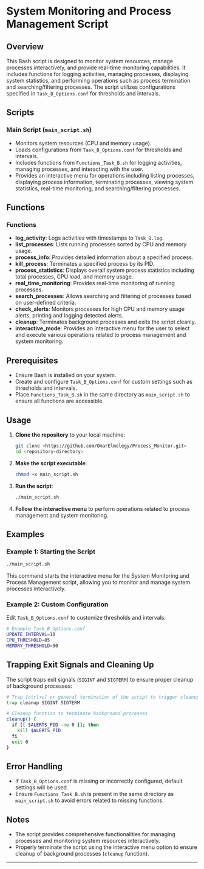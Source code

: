 # System Monitoring and Process Management Script

## Overview

This Bash script is designed to monitor system resources, manage processes interactively, and provide real-time monitoring capabilities. It includes functions for logging activities, managing processes, displaying system statistics, and performing operations such as process termination and searching/filtering processes. The script utilizes configurations specified in `Task_B_Options.conf` for thresholds and intervals.

## Scripts

### Main Script (`main_script.sh`)

- Monitors system resources (CPU and memory usage).
- Loads configurations from `Task_B_Options.conf` for thresholds and intervals.
- Includes functions from `Functions_Task_B.sh` for logging activities, managing processes, and interacting with the user.
- Provides an interactive menu for operations including listing processes, displaying process information, terminating processes, viewing system statistics, real-time monitoring, and searching/filtering processes.

## Functions

### Functions

- **log_activity**: Logs activities with timestamps to `Task_B.log`.
- **list_processes**: Lists running processes sorted by CPU and memory usage.
- **process_info**: Provides detailed information about a specified process.
- **kill_process**: Terminates a specified process by its PID.
- **process_statistics**: Displays overall system process statistics including total processes, CPU load, and memory usage.
- **real_time_monitoring**: Provides real-time monitoring of running processes.
- **search_processes**: Allows searching and filtering of processes based on user-defined criteria.
- **check_alerts**: Monitors processes for high CPU and memory usage alerts, printing and logging detected alerts.
- **cleanup**: Terminates background processes and exits the script cleanly.
- **interactive_mode**: Provides an interactive menu for the user to select and execute various operations related to process management and system monitoring.

## Prerequisites

- Ensure Bash is installed on your system.
- Create and configure `Task_B_Options.conf` for custom settings such as thresholds and intervals.
- Place `Functions_Task_B.sh` in the same directory as `main_script.sh` to ensure all functions are accessible.

## Usage

1. **Clone the repository** to your local machine:
   ```bash
   git clone <https://github.com/OmarElmelegy/Process_Monitor.git>
   cd <repository-directory>
   ```

2. **Make the script executable**:
   ```bash
   chmod +x main_script.sh
   ```

3. **Run the script**:
   ```bash
   ./main_script.sh
   ```

4. **Follow the interactive menu** to perform operations related to process management and system monitoring.

## Examples

### Example 1: Starting the Script

```bash
./main_script.sh
```

This command starts the interactive menu for the System Monitoring and Process Management script, allowing you to monitor and manage system processes interactively.

### Example 2: Custom Configuration

Edit `Task_B_Options.conf` to customize thresholds and intervals:

```bash
# Example Task_B_Options.conf
UPDATE_INTERVAL=10
CPU_THRESHOLD=85
MEMORY_THRESHOLD=90
```

## Trapping Exit Signals and Cleaning Up

The script traps exit signals (`SIGINT` and `SIGTERM`) to ensure proper cleanup of background processes:

```bash
# Trap [ctrl+c] or general termination of the script to trigger cleanup
trap cleanup SIGINT SIGTERM

# Cleanup function to terminate background processes
cleanup() {
  if [[ $ALERTS_PID -ne 0 ]]; then
    kill $ALERTS_PID
  fi
  exit 0
}
```

## Error Handling

- If `Task_B_Options.conf` is missing or incorrectly configured, default settings will be used.
- Ensure `Functions_Task_B.sh` is present in the same directory as `main_script.sh` to avoid errors related to missing functions.

## Notes

- The script provides comprehensive functionalities for managing processes and monitoring system resources interactively.
- Properly terminate the script using the interactive menu option to ensure cleanup of background processes (`cleanup` function).
---